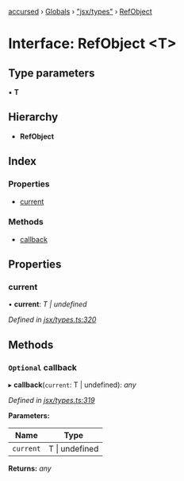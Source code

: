 [accursed](../README.md) › [Globals](../globals.md) › ["jsx/types"](../modules/_jsx_types_.md) › [RefObject](_jsx_types_.refobject.md)

# Interface: RefObject <**T**>

## Type parameters

▪ **T**

## Hierarchy

* **RefObject**

## Index

### Properties

* [current](_jsx_types_.refobject.md#current)

### Methods

* [callback](_jsx_types_.refobject.md#optional-callback)

## Properties

###  current

• **current**: *T | undefined*

*Defined in [jsx/types.ts:320](https://github.com/cancerberoSgx/accursed/blob/468bf3c/src/jsx/types.ts#L320)*

## Methods

### `Optional` callback

▸ **callback**(`current`: T | undefined): *any*

*Defined in [jsx/types.ts:319](https://github.com/cancerberoSgx/accursed/blob/468bf3c/src/jsx/types.ts#L319)*

**Parameters:**

Name | Type |
------ | ------ |
`current` | T &#124; undefined |

**Returns:** *any*
